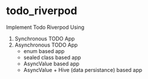 # todo_riverpod

Implement Todo Riverpod Using

1. Synchronous TODO App
2. Asynchronous TODO App
   - enum based app
   - sealed class based app
   - AsyncValue based app
   - AsyncValue + Hive (data persistance) based app
